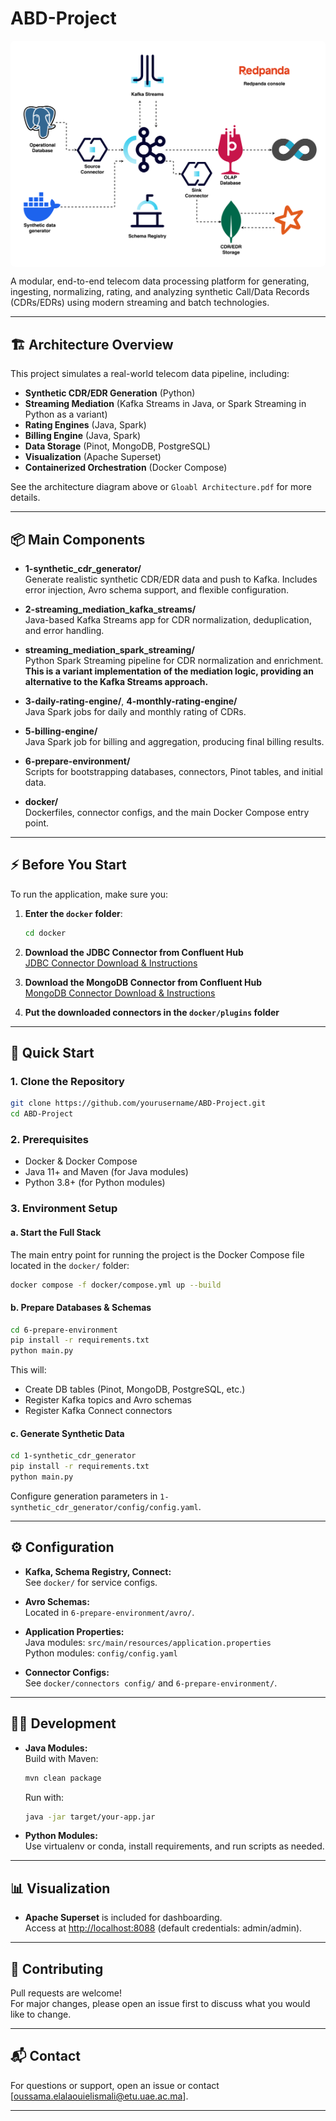 # ABD-Project

<div align="center" style="background: white; padding: 1em; border-radius: 8px;">
  <img src="./Global Architecture.svg" alt="Global Architecture Diagram" width="800"/>
</div>

A modular, end-to-end telecom data processing platform for generating, ingesting, normalizing, rating, and analyzing synthetic Call/Data Records (CDRs/EDRs) using modern streaming and batch technologies.

---

## 🏗️ Architecture Overview

This project simulates a real-world telecom data pipeline, including:

- **Synthetic CDR/EDR Generation** (Python)
- **Streaming Mediation** (Kafka Streams in Java, or Spark Streaming in Python as a variant)
- **Rating Engines** (Java, Spark)
- **Billing Engine** (Java, Spark)
- **Data Storage** (Pinot, MongoDB, PostgreSQL)
- **Visualization** (Apache Superset)
- **Containerized Orchestration** (Docker Compose)

See the architecture diagram above or `Gloabl Architecture.pdf` for more details.

---

## 📦 Main Components

- **1-synthetic_cdr_generator/**  
  Generate realistic synthetic CDR/EDR data and push to Kafka. Includes error injection, Avro schema support, and flexible configuration.

- **2-streaming_mediation_kafka_streams/**  
  Java-based Kafka Streams app for CDR normalization, deduplication, and error handling. 

- **streaming_mediation_spark_streaming/**  
  Python Spark Streaming pipeline for CDR normalization and enrichment. **This is a variant implementation of the mediation logic, providing an alternative to the Kafka Streams approach.**

- **3-daily-rating-engine/**, **4-monthly-rating-engine/**  
  Java Spark jobs for daily and monthly rating of CDRs.

- **5-billing-engine/**  
  Java Spark job for billing and aggregation, producing final billing results.

- **6-prepare-environment/**  
  Scripts for bootstrapping databases, connectors, Pinot tables, and initial data.

- **docker/**  
  Dockerfiles, connector configs, and the main Docker Compose entry point.

---

## ⚡️ Before You Start

To run the application, make sure you:

1. **Enter the `docker` folder**:
   ```bash
   cd docker
   ```
2. **Download the JDBC Connector from Confluent Hub**  
   [JDBC Connector Download & Instructions](https://www.confluent.io/hub/confluentinc/kafka-connect-jdbc)

3. **Download the MongoDB Connector from Confluent Hub**  
   [MongoDB Connector Download & Instructions](https://www.confluent.io/hub/mongodb/kafka-connect-mongodb)

4. **Put the downloaded connectors in the `docker/plugins` folder**

---

## 🚀 Quick Start

### 1. Clone the Repository

```bash
git clone https://github.com/yourusername/ABD-Project.git
cd ABD-Project
```

### 2. Prerequisites

- Docker & Docker Compose
- Java 11+ and Maven (for Java modules)
- Python 3.8+ (for Python modules)

### 3. Environment Setup

#### a. Start the Full Stack

The main entry point for running the project is the Docker Compose file located in the `docker/` folder:

```bash
docker compose -f docker/compose.yml up --build
```

#### b. Prepare Databases & Schemas

```bash
cd 6-prepare-environment
pip install -r requirements.txt
python main.py
```

This will:
- Create DB tables (Pinot, MongoDB, PostgreSQL, etc.)
- Register Kafka topics and Avro schemas
- Register Kafka Connect connectors

#### c. Generate Synthetic Data

```bash
cd 1-synthetic_cdr_generator
pip install -r requirements.txt
python main.py
```

Configure generation parameters in `1-synthetic_cdr_generator/config/config.yaml`.

---

## ⚙️ Configuration

- **Kafka, Schema Registry, Connect:**  
  See `docker/` for service configs.

- **Avro Schemas:**  
  Located in `6-prepare-environment/avro/`.

- **Application Properties:**  
  Java modules: `src/main/resources/application.properties`  
  Python modules: `config/config.yaml`

- **Connector Configs:**  
  See `docker/connectors config/` and `6-prepare-environment/`.

---

## 🧑‍💻 Development

- **Java Modules:**  
  Build with Maven:
  ```bash
  mvn clean package
  ```
  Run with:
  ```bash
  java -jar target/your-app.jar
  ```

- **Python Modules:**  
  Use virtualenv or conda, install requirements, and run scripts as needed.

---

## 📊 Visualization

- **Apache Superset** is included for dashboarding.  
  Access at [http://localhost:8088](http://localhost:8088) (default credentials: admin/admin).

---

## 🤝 Contributing

Pull requests are welcome!  
For major changes, please open an issue first to discuss what you would like to change.

---

## 📬 Contact

For questions or support, open an issue or contact [oussama.elalaouielismali@etu.uae.ac.ma].

--- 